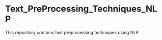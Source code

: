 # Text_PreProcessing_Techniques_NLP
This repository contains text preprocessing techniques using NLP
